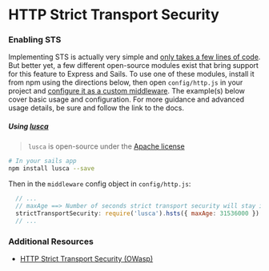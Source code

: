 # HTTP Strict Transport Security


### Enabling STS

Implementing STS is actually very simple and [only takes a few lines of code](https://github.com/krakenjs/lusca/blob/master/lib/hsts.js).  But better yet, a few different open-source modules exist that bring support for this feature to Express and Sails.  To use one of these modules, install it from npm using the directions below, then open `config/http.js` in your project and [configure it as a custom middleware](http://sailsjs.org/documentation/concepts/Middleware).  The example(s) below cover basic usage and configuration.  For more guidance and advanced usage details, be sure and follow the link to the docs.


##### Using [lusca](https://github.com/krakenjs/lusca#luscahstsoptions)

> `lusca` is open-source under the [Apache license](https://github.com/krakenjs/lusca/blob/master/LICENSE.txt)


```sh
# In your sails app
npm install lusca --save
```

Then in the `middleware` config object in `config/http.js`:

```js
  // ...
  // maxAge ==> Number of seconds strict transport security will stay in effect.
  strictTransportSecurity: require('lusca').hsts({ maxAge: 31536000 })
  // ...
```



### Additional Resources
+ [HTTP Strict Transport Security (OWasp)](https://www.owasp.org/index.php/HTTP_Strict_Transport_Security)


<docmeta name="uniqueID" value="HSTSecurity397141">
<docmeta name="displayName" value="Strict Transport Security">
